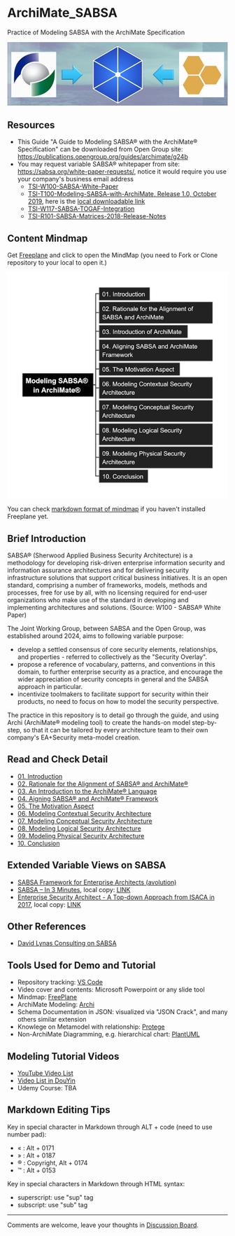 # ArchiMate_SABSA

Practice of Modeling SABSA with the ArchiMate Specification

![alignment](./img/alignment-logo.png)

## Resources

- This Guide "A Guide to Modeling SABSA® with the ArchiMate® Specification" can be downloaded from Open Group site: https://publications.opengroup.org/guides/archimate/g24b
- You may request variable SABSA® whitepaper from site: https://sabsa.org/white-paper-requests/, notice it would require you use your company's business email address
  - [TSI-W100-SABSA-White-Paper](./Docs/TSI-W100-SABSA-White-Paper.pdf)
  - [TSI-T100-Modeling-SABSA-with-ArchiMate, Release 1.0, October 2019](https://sabsacourses.com/wp-content/uploads/2021/02/TSI-T100-Modelling-SABSA-with-ArchiMate.pdf), here is the [local downloadable link](./Docs/TSI-T100-Modelling-SABSA-with-ArchiMate.pdf)
  - [TSI-W117-SABSA-TOGAF-Integration](./Docs/TSI-W117-SABSA-TOGAF-Integration.pdf)
  - [TSI-R101-SABSA-Matrices-2018-Release-Notes](./Docs/TSI-R101-SABSA-Matrices-2018-Release-Notes.pdf)

## Content Mindmap

Get [Freeplane](https://docs.freeplane.org/getting-started/getting-started.html) and click to open the MindMap (you need to Fork or Clone repository to your local to open it.)

[![mindmap-l1](img/Modeling-SABSA-in-ArchiMate_small.png)](Modeling-SABSA-in-ArchiMate.mm)

You can check [markdown format of mindmap](./Modeling-SABSA-in-ArchiMate.md) if you haven't installed Freeplane yet.

## Brief Introduction

SABSA® (Sherwood Applied Business Security Architecture) is a methodology for developing risk-driven enterprise information security and information assurance architectures and for delivering security infrastructure solutions that support critical business initiatives. It is an open standard, comprising a number of frameworks, models, methods and processes, free for use by all, with no licensing required for end-user organizations who make use of the standard in developing and implementing architectures and solutions. (Source: W100 - SABSA® White Paper)

The Joint Working Group, between SABSA and the Open Group, was established around 2024, aims to following variable purpose:

- develop a settled consensus of core security elements, relationships, and properties - referred to collectively as the "Security Overlay".
- propose a reference of vocabulary, patterns, and conventions in this domain, to further enterprise security as a practice, and encourage the wider appreciation of security concepts in general and the SABSA approach in particular.
- incentivize toolmakers to facilitate support for security within their products, no need to focus on how to model the security perspective.

The practice in this repository is to detail go through the guide, and using Archi (ArchiMate® modeling tool) to create the hands-on model step-by-step, so that it can be tailored by every architecture team to their own company's EA+Security meta-model creation.

## Read and Check Detail

- [01. Introduction](./01_Introduction/README.md)
- [02. Rationale for the Alignment of SABSA® and ArchiMate®](./02_Rationale_of_Alignment/README.md)
- [03. An Introduction to the ArchiMate® Language](./03_Introduction_of_ArchiMate/README.md)
- [04. Aigning SABSA® and ArchiMate® Framework](./04_Align_SABSA_and_ArchiMate_Framework/README.md)
- [05. The Motivation Aspect](./05_Motivation_Aspect/README.md)
- [06. Modeling Contextual Security Architecture](./06_Modeling_Contextual_Security_Architecture/README.md)
- [07. Modeling Conceptual Security Architecture](./07_Modeling_Conceptual_Security_Architecture/README.md)
- [08. Modeling Logical Security Architecture](./08_Modeling_Logical_Security_Architecture/README.md)
- [09. Modeling Physical Security Architecture](./09_Modeling_Physical_Security_Architecture/README.md)
- [10. Conclusion](./10_Conclusion/README.md)

## Extended Variable Views on SABSA

- [SABSA Framework for Enterprise Architects (avolution)](./Docs/SABSA_Framework_Viewed_from_avolution.md)
- [SABSA – In 3 Minutes](https://www.vanharen.net/standards/sabsa/sabsa-in-3-minutes/), local copy: [LINK](./Docs/SABSA_in_3min_Van-Haren-Group.pdf)
- [Enterprise Security Architect - A Top-down Approach from ISACA in 2017](https://www.isaca.org/resources/isaca-journal/issues/2017/volume-4/enterprise-security-architecturea-top-down-approach), local copy: [LINK](./Docs/Enterprise_Security_Architecture—A_Top-down_Approach_ISACA_2017.pdf)

## Other References

- [David Lynas Consulting on SABSA](https://davidlynas.com/sabsa/)

## Tools Used for Demo and Tutorial

- Repository tracking: [VS Code](https://code.visualstudio.com/)
- Video cover and contents: Microsoft Powerpoint or any slide tool
- Mindmap: [FreePlane](https://www.freeplane.org/)
- ArchiMate Modeling: [Archi](https://archimatetool.com/)
- Schema Documentation in JSON: visualized via "JSON Crack", and many others similar extension
- Knowlege on Metamodel with relationship: [Protege](https://protege.stanford.edu/software.php#desktop-protege)
- Non-ArchiMate Diagramming, e.g. hierarchical chart: [PlantUML](https://plantuml.com/)

## Modeling Tutorial Videos

- [YouTube Video List](https://www.youtube.com/playlist?list=PL6DEHvciXKeVoCRsMg9Z3_eZSilbf8W1e)
- [Video List in DouYin](https://www.douyin.com/video/7510864092345765156)
- Udemy Course: TBA

## Markdown Editing Tips

Key in special character in Markdown through ALT + code (need to use number pad):

- « : Alt + 0171
- » : Alt + 0187
- ® : Copyright, Alt + 0174
- ™ : Alt + 0153

Key in special characters in Markdown through HTML syntax:

- superscript: use "sup" tag
- subscript: use "sub" tag

---

Comments are welcome, leave your thoughts in [Discussion Board](https://github.com/yasenstar/ArchiMate_SABSA/discussions).